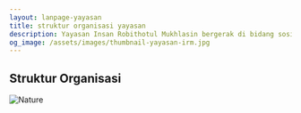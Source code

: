 ```yaml
---
layout: lanpage-yayasan
title: struktur organisasi yayasan
description: Yayasan Insan Robithotul Mukhlasin bergerak di bidang sosial & kemanusiaan, fokus membantu sesama dengan program pendidikan, kesehatan, dan pemberdayaan masyarakat kurang mampu di Bandung.
og_image: /assets/images/thumbnail-yayasan-irm.jpg
---
```


<section id="struktur-yayasan" class="struktur-section">
    <div class="container">
    <h2 class="section-title">Struktur Organisasi</h2>
        <img src="https://res.cloudinary.com/db2lct8xv/image/upload/v1754617987/strukturorganisasi-irm_tmnmsa.jpg" alt="Nature" class="responsive-img-struktur">
    </div>
</section>

